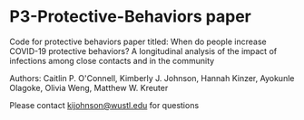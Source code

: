 # P3-Protective-Behaviors paper
Code for protective behaviors paper titled: When do people increase COVID-19 protective behaviors? A longitudinal analysis of the impact of infections among close contacts and in the community

Authors: Caitlin P. O'Connell, Kimberly J. Johnson, Hannah Kinzer, Ayokunle Olagoke, Olivia Weng, Matthew W. Kreuter

Please contact kijohnson@wustl.edu for questions
